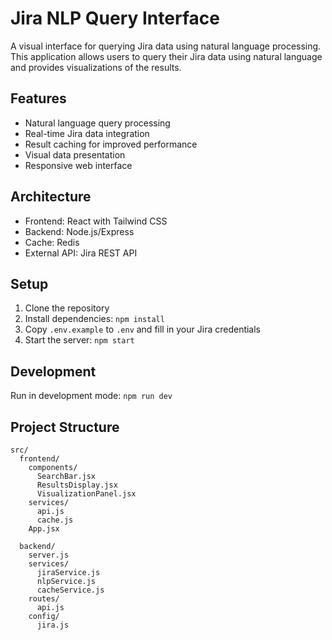 # Jira NLP Query Interface

A visual interface for querying Jira data using natural language processing. This application allows users to query their Jira data using natural language and provides visualizations of the results.

## Features

- Natural language query processing
- Real-time Jira data integration
- Result caching for improved performance
- Visual data presentation
- Responsive web interface

## Architecture

- Frontend: React with Tailwind CSS
- Backend: Node.js/Express
- Cache: Redis
- External API: Jira REST API

## Setup

1. Clone the repository
2. Install dependencies: `npm install`
3. Copy `.env.example` to `.env` and fill in your Jira credentials
4. Start the server: `npm start`

## Development

Run in development mode: `npm run dev`

## Project Structure

```
src/
  frontend/
    components/
      SearchBar.jsx
      ResultsDisplay.jsx
      VisualizationPanel.jsx
    services/
      api.js
      cache.js
    App.jsx
    
  backend/
    server.js
    services/
      jiraService.js
      nlpService.js
      cacheService.js
    routes/
      api.js
    config/
      jira.js
```